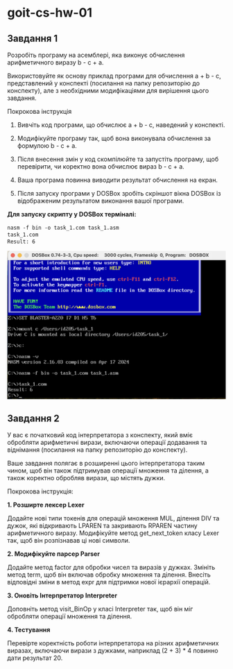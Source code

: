 # goit-cs-hw-01

## Завдання 1

Розробіть програму на асемблері, яка виконує обчислення арифметичного виразу b - c + a.

Використовуйте як основу приклад програми для обчислення a + b - c, представлений у конспекті (посилання на папку репозиторію до конспекту), але з необхідними модифікаціями для вирішення цього завдання.


Покрокова інструкція

1. Вивчіть код програми, що обчислює a + b - c, наведений у конспекті.

2. Модифікуйте програму так, щоб вона виконувала обчислення за формулою b - c + a.

3. Після внесення змін у код скомпілюйте та запустіть програму, щоб перевірити, чи коректно вона обчислює вираз b - c + a.

4. Ваша програма повинна виводити результат обчислення на екран.

5. Після запуску програми у DOSBox зробіть скріншот вікна DOSBox із відображеним результатом виконання вашої програми.


**Для запуску скрипту у DOSBox терміналі:**
```
nasm -f bin -o task_1.com task_1.asm
task_1.com
Result: 6
```

![image info](DOSBox.png)


## Завдання 2

У вас є початковий код інтерпретатора з конспекту, який вміє обробляти арифметичні вирази, включаючи операції додавання та віднімання (посилання на папку репозиторію до конспекту).

Ваше завдання полягає в розширенні цього інтерпретатора таким чином, щоб він також підтримував операції множення та ділення, а також коректно обробляв вирази, що містять дужки.



Покрокова інструкція:



**1. Розширте лексер Lexer**

Додайте нові типи токенів для операцій множення MUL, ділення DIV та дужок, які відкривають LPAREN та закривають RPAREN частину арифметичного виразу.
Модифікуйте метод get_next_token класу Lexer так, щоб він розпізнавав ці нові символи.

**2. Модифікуйте парсер Parser**

Додайте метод factor для обробки чисел та виразів у дужках.
Змініть метод term, щоб він включав обробку множення та ділення.
Внесіть відповідні зміни в метод expr для підтримки нової ієрархії операцій.

**3. Оновіть Інтерпретатор Interpreter**

Доповніть метод visit_BinOp у класі Interpreter так, щоб він міг обробляти операції множення та ділення.

**4. Тестування**

Перевірте коректність роботи інтерпретатора на різних арифметичних виразах, включаючи вирази з дужками, наприклад (2 + 3) * 4 повинно дати результат 20.
